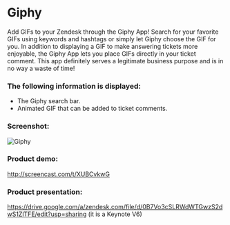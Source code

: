 # Giphy

Add GIFs to your Zendesk through the Giphy App! Search for your favorite GIFs
using keywords and hashtags or simply let Giphy choose the GIF for you. In
addition to displaying a GIF to make answering tickets more enjoyable, the
Giphy App lets you place GIFs directly in your ticket comment. This app
definitely serves a legitimate business purpose and is in no way a waste of time!

### The following information is displayed:

* The Giphy search bar.
* Animated GIF that can be added to ticket comments.

### Screenshot:

![Giphy](http://cl.ly/image/2K290r3Y1e3X/mind-blown.png)

### Product demo:
http://screencast.com/t/XUBCvkwG

### Product presentation:
https://drive.google.com/a/zendesk.com/file/d/0B7Vo3cSLRWdWTGwzS2dwS1ZlTFE/edit?usp=sharing (it is a Keynote V6)
